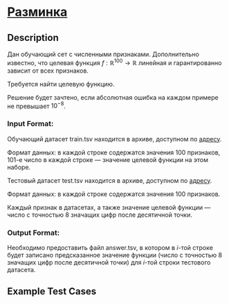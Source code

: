 # [Разминка](link)

## Description

Дан обучающий сет с численными признаками.
Дополнительно известно, что целевая функция $f: \mathbb{R}^{100} \rightarrow \mathbb{R}$ линейная и гарантированно зависит от всех признаков.

Требуется найти целевую функцию.

Решение будет зачтено, если абсолютная ошибка на каждом примере не превышает $10^{-8}$.
### Input Format:

Обучающий датасет train.tsv находится в архиве, доступном по [адресу](https://yadi.sk/d/DZNVMv2ER3zs5A).

Формат данных: в каждой строке содержатся значения 100 признаков, 101-е число в каждой строке — значение целевой функции на этом наборе.

Тестовый датасет test.tsv находится в архиве, доступном по [адресу](https://yadi.sk/d/R4A1-cSGYddnZg).

Формат данных: в каждой строке содержатся значения 100 признаков.

Каждый признак в датасетах, а также значение целевой функции — число с точностью 8 значащих цифр после десятичной точки.


### Output Format:

Необходимо предоставить файл answer.tsv, 
в котором в $i$-той строке будет записано предсказанное значение функции 
(число с точностью 8 значащих цифр после десятичной точки) 
для $i$-той строки тестового датасета.

## Example Test Cases

